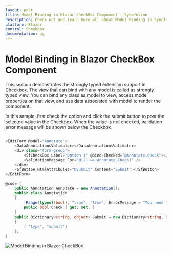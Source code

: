 ```yaml
---
layout: post
title: Model Binding in Blazor CheckBox Component | Syncfusion
description: Check out and learn here all about Model Binding in Syncfusion Blazor CheckBox component and much more.
platform: Blazor
control: Checkbox
documentation: ug
---
```


# Model Binding in Blazor CheckBox Component

This section demonstrates the strongly typed extension support in Checkbox. The view that can bind with any model is called as strongly typed view. You can bind any class as model to view, access model properties on that view, and use data associated with model to render the component.

In this sample, first check the option and click the submit button to post the selected value in the Checkbox. When the value is not checked, validation error message will be shown below the Checkbox.

```csharp

<EditForm Model="Annotate">
    <DataAnnotationsValidator></DataAnnotationsValidator>
    <div class="form-group">
        <SfCheckBox Label="Option 1" @bind-Checked="@Annotate.Check"></SfCheckBox>
        <ValidationMessage For="@(() => Annotate.Check)" />
    </div>
    <SfButton HtmlAttributes="@Submit" Content="Submit"></SfButton>
</EditForm>

@code {
    public Annotation Annotate = new Annotation();
    public class Annotation
    {
        [Range(typeof(bool), "true", "true", ErrorMessage = "You need to agree to the Terms and Conditions")]
        public bool Check { get; set; }
    }
    public Dictionary<string, object> Submit = new Dictionary<string, object>()
    {
        { "type", "submit"}
    };
}

```


![Model Binding in Blazor CheckBox](./../images/blazor-checkbox-model-binding.png)
